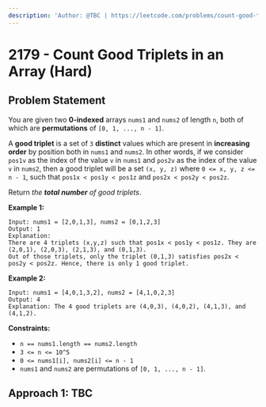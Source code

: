 ```yaml
---
description: 'Author: @TBC | https://leetcode.com/problems/count-good-triplets-in-an-array/'
---
```


# 2179 - Count Good Triplets in an Array (Hard)

## Problem Statement

You are given two **0-indexed** arrays `nums1` and `nums2` of length `n`, both of which are **permutations** of `[0, 1, ..., n - 1]`.

A **good triplet** is a set of `3` **distinct** values which are present in **increasing order** by position both in `nums1` and `nums2`. In other words, if we consider `pos1v` as the index of the value `v` in `nums1` and `pos2v` as the index of the value `v` in `nums2`, then a good triplet will be a set `(x, y, z)` where `0 <= x, y, z <= n - 1`, such that `pos1x < pos1y < pos1z` and `pos2x < pos2y < pos2z`.

Return _the **total number** of good triplets_.

&#x20;

**Example 1:**

```
Input: nums1 = [2,0,1,3], nums2 = [0,1,2,3]
Output: 1
Explanation: 
There are 4 triplets (x,y,z) such that pos1x < pos1y < pos1z. They are (2,0,1), (2,0,3), (2,1,3), and (0,1,3). 
Out of those triplets, only the triplet (0,1,3) satisfies pos2x < pos2y < pos2z. Hence, there is only 1 good triplet.
```

**Example 2:**

```
Input: nums1 = [4,0,1,3,2], nums2 = [4,1,0,2,3]
Output: 4
Explanation: The 4 good triplets are (4,0,3), (4,0,2), (4,1,3), and (4,1,2).
```

**Constraints:**

* `n == nums1.length == nums2.length`
* `3 <= n <= 10^5`
* `0 <= nums1[i], nums2[i] <= n - 1`
* `nums1` and `nums2` are permutations of `[0, 1, ..., n - 1]`.

## Approach 1: TBC

